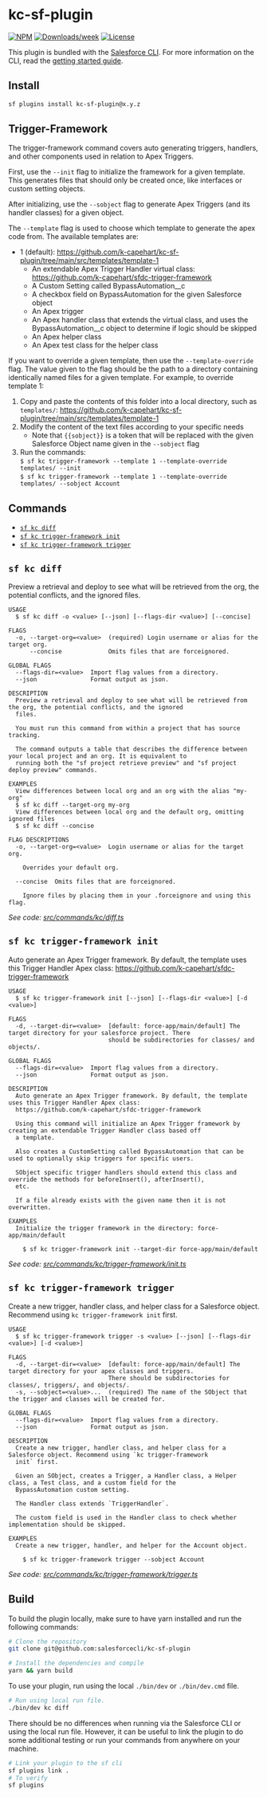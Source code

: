 # kc-sf-plugin

[![NPM](https://img.shields.io/npm/v/kc-sf-plugin.svg?label=kc-sf-plugin)](https://www.npmjs.com/package/kc-sf-plugin) [![Downloads/week](https://img.shields.io/npm/dw/kc-sf-plugin.svg)](https://npmjs.org/package/kc-sf-plugin) [![License](https://img.shields.io/badge/License-BSD%203--Clause-brightgreen.svg)](https://github.com/k-capehart/kc-sf-plugin/blob/main/LICENSE)

This plugin is bundled with the [Salesforce CLI](https://developer.salesforce.com/tools/sfdxcli). For more information on the CLI, read the [getting started guide](https://developer.salesforce.com/docs/atlas.en-us.sfdx_setup.meta/sfdx_setup/sfdx_setup_intro.htm).

## Install

```bash
sf plugins install kc-sf-plugin@x.y.z
```

## Trigger-Framework

The trigger-framework command covers auto generating triggers, handlers, and other components used in relation to Apex Triggers.

First, use the `--init` flag to initialize the framework for a given template. This generates files that should only be created once, like interfaces or custom setting objects.

After initializing, use the `--sobject` flag to generate Apex Triggers (and its handler classes) for a given object.

The `--template` flag is used to choose which template to generate the apex code from. The available templates are:

- 1 (default): https://github.com/k-capehart/kc-sf-plugin/tree/main/src/templates/template-1
  - An extendable Apex Trigger Handler virtual class: https://github.com/k-capehart/sfdc-trigger-framework
  - A Custom Setting called BypassAutomation\_\_c
  - A checkbox field on BypassAutomation for the given Salesforce object
  - An Apex trigger
  - An Apex handler class that extends the virtual class, and uses the BypassAutomation\_\_c object to determine if logic should be skipped
  - An Apex helper class
  - An Apex test class for the helper class

If you want to override a given template, then use the `--template-override` flag. The value given to the flag should be the path to a directory containing identically named files for a given template.
For example, to override template 1:

1. Copy and paste the contents of this folder into a local directory, such as `templates/`: https://github.com/k-capehart/kc-sf-plugin/tree/main/src/templates/template-1
2. Modify the content of the text files according to your specific needs
   - Note that `{{sobject}}` is a token that will be replaced with the given Salesforce Object name given in the `--sobject` flag
3. Run the commands:
   <br/>`$ sf kc trigger-framework --template 1 --template-override templates/ --init`
   <br/>`$ sf kc trigger-framework --template 1 --template-override templates/ --sobject Account`

## Commands

<!-- commands -->

- [`sf kc diff`](#sf-kc-diff)
- [`sf kc trigger-framework init`](#sf-kc-trigger-framework-init)
- [`sf kc trigger-framework trigger`](#sf-kc-trigger-framework-trigger)

## `sf kc diff`

Preview a retrieval and deploy to see what will be retrieved from the org, the potential conflicts, and the ignored files.

```
USAGE
  $ sf kc diff -o <value> [--json] [--flags-dir <value>] [--concise]

FLAGS
  -o, --target-org=<value>  (required) Login username or alias for the target org.
      --concise             Omits files that are forceignored.

GLOBAL FLAGS
  --flags-dir=<value>  Import flag values from a directory.
  --json               Format output as json.

DESCRIPTION
  Preview a retrieval and deploy to see what will be retrieved from the org, the potential conflicts, and the ignored
  files.

  You must run this command from within a project that has source tracking.

  The command outputs a table that describes the difference between your local project and an org. It is equivalent to
  running both the "sf project retrieve preview" and "sf project deploy preview" commands.

EXAMPLES
  View differences between local org and an org with the alias "my-org"
  $ sf kc diff --target-org my-org
  View differences between local org and the default org, omitting ignored files
  $ sf kc diff --concise

FLAG DESCRIPTIONS
  -o, --target-org=<value>  Login username or alias for the target org.

    Overrides your default org.

  --concise  Omits files that are forceignored.

    Ignore files by placing them in your .forceignore and using this flag.
```

_See code: [src/commands/kc/diff.ts](https://github.com/k-capehart/kc-sf-plugin/blob/1.3.1/src/commands/kc/diff.ts)_

## `sf kc trigger-framework init`

Auto generate an Apex Trigger framework. By default, the template uses this Trigger Handler Apex class: https://github.com/k-capehart/sfdc-trigger-framework

```
USAGE
  $ sf kc trigger-framework init [--json] [--flags-dir <value>] [-d <value>]

FLAGS
  -d, --target-dir=<value>  [default: force-app/main/default] The target directory for your salesforce project. There
                            should be subdirectories for classes/ and objects/.

GLOBAL FLAGS
  --flags-dir=<value>  Import flag values from a directory.
  --json               Format output as json.

DESCRIPTION
  Auto generate an Apex Trigger framework. By default, the template uses this Trigger Handler Apex class:
  https://github.com/k-capehart/sfdc-trigger-framework

  Using this command will initialize an Apex Trigger framework by creating an extendable Trigger Handler class based off
  a template.

  Also creates a CustomSetting called BypassAutomation that can be used to optionally skip triggers for specific users.

  SObject specific trigger handlers should extend this class and override the methods for beforeInsert(), afterInsert(),
  etc.

  If a file already exists with the given name then it is not overwritten.

EXAMPLES
  Initialize the trigger framework in the directory: force-app/main/default

    $ sf kc trigger-framework init --target-dir force-app/main/default
```

_See code: [src/commands/kc/trigger-framework/init.ts](https://github.com/k-capehart/kc-sf-plugin/blob/1.3.1/src/commands/kc/trigger-framework/init.ts)_

## `sf kc trigger-framework trigger`

Create a new trigger, handler class, and helper class for a Salesforce object. Recommend using `kc trigger-framework init` first.

```
USAGE
  $ sf kc trigger-framework trigger -s <value> [--json] [--flags-dir <value>] [-d <value>]

FLAGS
  -d, --target-dir=<value>  [default: force-app/main/default] The target directory for your apex classes and triggers.
                            There should be subdirectories for classes/, triggers/, and objects/.
  -s, --sobject=<value>...  (required) The name of the SObject that the trigger and classes will be created for.

GLOBAL FLAGS
  --flags-dir=<value>  Import flag values from a directory.
  --json               Format output as json.

DESCRIPTION
  Create a new trigger, handler class, and helper class for a Salesforce object. Recommend using `kc trigger-framework
  init` first.

  Given an SObject, creates a Trigger, a Handler class, a Helper class, a Test class, and a custom field for the
  BypassAutomation custom setting.

  The Handler class extends `TriggerHandler`.

  The custom field is used in the Handler class to check whether implementation should be skipped.

EXAMPLES
  Create a new trigger, handler, and helper for the Account object.

    $ sf kc trigger-framework trigger --sobject Account
```

_See code: [src/commands/kc/trigger-framework/trigger.ts](https://github.com/k-capehart/kc-sf-plugin/blob/1.3.1/src/commands/kc/trigger-framework/trigger.ts)_

<!-- commandsstop -->

## Build

To build the plugin locally, make sure to have yarn installed and run the following commands:

```bash
# Clone the repository
git clone git@github.com:salesforcecli/kc-sf-plugin

# Install the dependencies and compile
yarn && yarn build
```

To use your plugin, run using the local `./bin/dev` or `./bin/dev.cmd` file.

```bash
# Run using local run file.
./bin/dev kc diff
```

There should be no differences when running via the Salesforce CLI or using the local run file. However, it can be useful to link the plugin to do some additional testing or run your commands from anywhere on your machine.

```bash
# Link your plugin to the sf cli
sf plugins link .
# To verify
sf plugins
```
